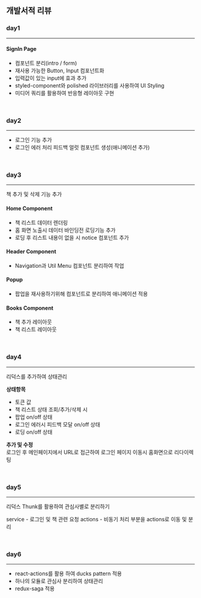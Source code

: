 ## 개발서적 리뷰

### day1
<hr />

#### SignIn Page
- 컴포넌트 분리(intro / form)
- 재사용 가능한 Button, Input 컴포넌트화
- 입력값이 있는 input에 효과 추가
- styled-component와 polished 라이브러리를 사용하여 UI Styling
- 미디어 쿼리를 활용하여 반응형 레이아웃 구현

<br />

### day2
<hr />

- 로그인 기능 추가
- 로그인 에러 처리 피드백 얼럿 컴포넌트 생성(애니메이션 추가)

<br />

### day3
<hr />
책 추가 및 삭제 기능 추가

#### Home Component
- 책 리스트 데이터 렌더링
- 홈 화면 노출시 데이터 바인딩전 로딩기능 추가
- 로딩 후 리스트 내용이 없을 시 notice 컴포넌트 추가

#### Header Component
- Navigation과 Util Menu 컴포넌트 분리하여 작업

#### Popup
- 팝업을 재사용하기위해 컴포넌트로 분리하여 애니메이션 적용

#### Books Component
- 책 추가 레이아웃
- 책 리스트 레이아웃

<br>

### day4
<hr />

리덕스를 추가하여 상태관리

**상태항목**
<br>
- 토큰 값
- 책 리스트 상태 조회/추가/삭제 시
- 팝업 on/off 상태
- 로그인 에러시 피드백 모달 on/off 상태
- 로딩 on/off 상태

**추가 및 수정**
<br>
로그인 후 메인페이지에서 URL로 접근하여 로그인 페이지 이동시 홈화면으로 리다이렉팅

<br />

### day5
<hr />

리덕스 Thunk를 활용하여 관심사별로 분리하기

service - 로그인 및 책 관련 요청
actions - 비동기 처리 부분을 actions로 이동 및 분리

<br />

### day6
<hr />

- react-actions를 활용 하여 ducks pattern 적용
- 하나의 모듈로 관심사 분리하여 상태관리
- redux-saga 적용
